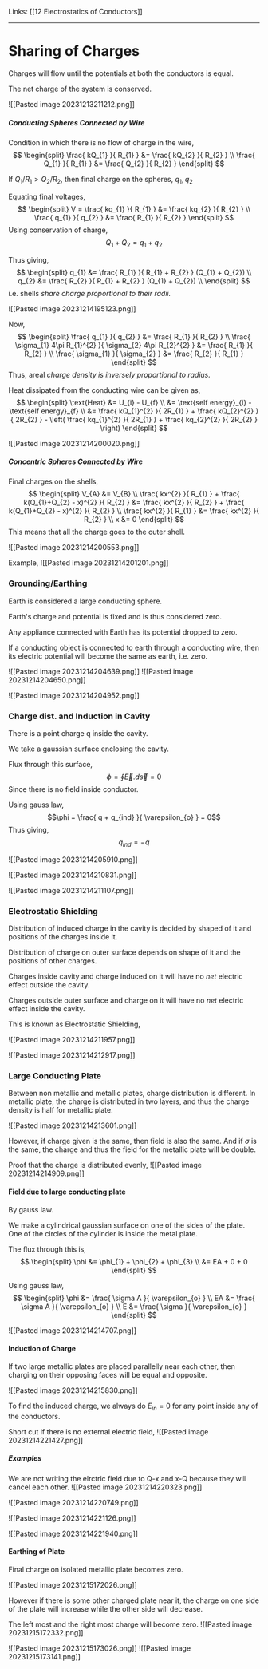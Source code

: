 Links: [[12 Electrostatics of Conductors]]
___
# Sharing of Charges
Charges will flow until the potentials at both the conductors is equal. 

The net charge of the system is conserved. 

![[Pasted image 20231213211212.png]]

##### Conducting Spheres Connected by Wire
Condition in which there is no flow of charge in the wire,
$$
\begin{split}
\frac{ kQ_{1} }{ R_{1} } &= \frac{ kQ_{2} }{ R_{2} } \\
\frac{ Q_{1} }{ R_{1} } &= \frac{ Q_{2} }{ R_{2} }
\end{split}
$$

If $Q_{1} /R_{1} > Q_{2} /R_{2}$, then final charge on the spheres, $q_{1},q_{2}$

Equating final voltages,
$$
\begin{split}
V = \frac{ kq_{1} }{ R_{1} } &= \frac{ kq_{2} }{ R_{2} } \\
\frac{ q_{1} }{ q_{2} } &= \frac{ R_{1} }{ R_{2} }
\end{split}
$$
Using conservation of charge,
$$Q_{1} + Q_{2} = q_{1} + q_{2}$$

Thus giving,
$$
\begin{split}
q_{1} &= \frac{ R_{1} }{ R_{1} + R_{2} } (Q_{1} + Q_{2}) \\
q_{2} &= \frac{ R_{2} }{ R_{1} + R_{2} } (Q_{1} + Q_{2}) \\
\end{split}
$$
i.e. shells *share charge proportional to their radii.*

![[Pasted image 20231214195123.png]]

Now,
$$
\begin{split}
\frac{ q_{1} }{ q_{2} } &= \frac{ R_{1} }{ R_{2} } \\
\frac{ \sigma_{1} 4\pi R_{1}^{2} }{ \sigma_{2} 4\pi R_{2}^{2} } &= \frac{ R_{1} }{ R_{2} } \\
\frac{ \sigma_{1} }{ \sigma_{2} } &= \frac{ R_{2} }{ R_{1} }
\end{split}
$$
Thus, areal *charge density is inversely proportional to radius.*

Heat dissipated from the conducting wire can be given as,
$$
\begin{split}
\text{Heat} &= U_{i} - U_{f} \\
&= \text{self energy}_{i} - \text{self energy}_{f} \\
&= \frac{ kQ_{1}^{2} }{ 2R_{1} } + \frac{ kQ_{2}^{2} }{ 2R_{2} } - \left( \frac{ kq_{1}^{2} }{ 2R_{1} } + \frac{ kq_{2}^{2} }{ 2R_{2} } \right) 
\end{split}
$$

![[Pasted image 20231214200020.png]]

##### Concentric Spheres Connected by Wire
Final charges on the shells,
$$
\begin{split}
V_{A} &= V_{B} \\
\frac{ kx^{2} }{ R_{1} } + \frac{ k(Q_{1}+Q_{2} - x)^{2} }{ R_{2} } &= \frac{ kx^{2} }{ R_{2} } + \frac{ k(Q_{1}+Q_{2} - x)^{2} }{ R_{2} } \\
\frac{ kx^{2} }{ R_{1} } &= \frac{ kx^{2} }{ R_{2} } \\
x &= 0
\end{split}
$$
This means that all the charge goes to the outer shell. 

![[Pasted image 20231214200553.png]]

Example,
![[Pasted image 20231214201201.png]]

### Grounding/Earthing 
Earth is considered a large conducting sphere. 

Earth's charge and potential is fixed and is thus considered zero. 

Any appliance connected with Earth has its potential dropped to zero.

If a conducting object is connected to earth through a conducting wire, then its electric potential will become the same as earth, i.e. zero.

![[Pasted image 20231214204639.png]]
![[Pasted image 20231214204650.png]]

![[Pasted image 20231214204952.png]]

### Charge dist. and Induction in Cavity 
There is a point charge q inside the cavity. 

We take a gaussian surface enclosing the cavity. 

Flux through this surface,
$$\phi = \oint \vec{E}.d\vec{s} = 0$$
Since there is no field inside conductor. 

Using gauss law,
$$\phi = \frac{ q + q_{ind} }{ \varepsilon_{o} } = 0$$
Thus giving,
$$q_{ind} = -q$$

![[Pasted image 20231214205910.png]]

![[Pasted image 20231214210831.png]]

![[Pasted image 20231214211107.png]]

### Electrostatic Shielding 
Distribution of induced charge in the cavity is decided by shaped of it and positions of the charges inside it.

Distribution of charge on outer surface depends on shape of it and the positions of other charges.

Charges inside cavity and charge induced on it will have no *net* electric effect outside the cavity. 

Charges outside outer surface and charge on it will have no *net* electric effect inside the cavity. 

This is known as Electrostatic Shielding, 

![[Pasted image 20231214211957.png]]

![[Pasted image 20231214212917.png]]

### Large Conducting  Plate
Between non metallic and metallic plates, charge distribution is different. In metallic plate, the charge is distributed in two layers, and thus the charge density is half for metallic plate.

![[Pasted image 20231214213601.png]]

However, if charge given is the same, then field is also the same.
And if $\sigma$ is the same, the charge and thus the field for the metallic plate will be double. 

Proof that the charge is distributed evenly,
![[Pasted image 20231214214909.png]]

#### Field due to large conducting plate 
By gauss law. 

We make a cylindrical gaussian surface on one of the sides of the plate. One of the circles of the cylinder is inside the metal plate.  

The flux through this is,
$$
\begin{split}
\phi &= \phi_{1} + \phi_{2} + \phi_{3} \\
&= EA + 0 + 0 
\end{split}
$$

Using gauss law,
$$
\begin{split}
\phi &= \frac{ \sigma A }{ \varepsilon_{o} } \\
EA &= \frac{ \sigma A }{ \varepsilon_{o} } \\
E &= \frac{ \sigma }{ \varepsilon_{o} }
\end{split}
$$

![[Pasted image 20231214214707.png]]

#### Induction of Charge 
If two large metallic plates are placed parallelly near each other, then charging on their opposing faces will be equal and opposite.

![[Pasted image 20231214215830.png]]

To find the induced charge, we always do $E_{in} = 0$ for any point inside any of the conductors. 

Short cut if there is no external electric field,
![[Pasted image 20231214221427.png]]

##### Examples 
We are not writing the elrctric field due to Q-x and x-Q because they will cancel each other.
![[Pasted image 20231214220323.png]]

![[Pasted image 20231214220749.png]]

![[Pasted image 20231214221126.png]]

![[Pasted image 20231214221940.png]]

#### Earthing of Plate 
Final charge on isolated metallic plate becomes zero. 

![[Pasted image 20231215172026.png]]

However if there is some other charged plate near it, the charge on one side of the plate will increase while the other side will decrease. 

The left most and the right most charge will become zero.
![[Pasted image 20231215172332.png]]

![[Pasted image 20231215173026.png]]
![[Pasted image 20231215173141.png]]




